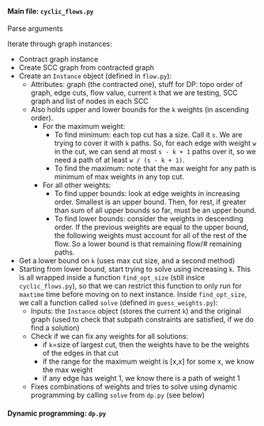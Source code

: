 #### Main file: `cyclic_flows.py`

Parse arguments

Iterate through graph instances:
* Contract graph instance
* Create SCC graph from contracted graph
* Create an `Instance` object (defined in `flow.py`):
   * Attributes: graph (the contracted one), stuff for DP: topo order of
            graph, edge cuts, flow value, current `k` that we are testing,
            SCC graph and list of nodes in each SCC
    * Also holds upper and lower bounds for the `k` weights (in ascending
        order).
        * For the maximum weight:
            * To find minimum: each top cut has a size. Call it `s`. We are trying
                to cover it with `k` paths. So, for each edge  with weight `w` in the cut, we can
                send at most `s - k + 1` paths over it, so we need a path of at
                least `w / (s - k + 1)`.
            * To find the maximum: note that the max weight for any path is minimum
                of max weights in any top cut.
        * For all other weights:
            * To find upper bounds: look at edge weights in increasing order.
                Smallest is an upper bound. Then, for rest, if greater than sum
                of all upper bounds so far, must be an upper bound.
            * To find lower bounds: consider the weights in descending order.
                If the previous weights are equal to the upper bound, the
                following weights must account for all of the rest of the flow.
                So a lower bound is that remaining flow/# remaining paths.
* Get a lower bound on `k` (uses max cut size, and a second method)
* Starting from lower bound, start trying to solve using increasing `k`. This
    is all wrapped inside a function `find_opt_size` (still insice
    `cyclic_flows.py`), so that we can restrict this function to only run for
    `maxtime` time before moving on to next instance. Inside `find_opt_size`,
    we call a function called `solve` (defined in `guess_weights.py`):
    * Inputs: the `Instance` object (stores the current `k`) and the original
        graph (used to check that subpath constraints are satisfied, if we do
        find a solution)
    * Check if we can fix any weights for all
        solutions:
        * if `k`=size of largest cut, then the weights have to be the weights
            of the edges in that cut
        * if the range for the maximum weight is [x,x] for some x, we know the
            max weight
        * if any edge has weight 1, we know there is a path of weight 1
    * Fixes combinations of weights and tries to solve using dynamic
        programming by calling `solve` from `dp.py` (see below)

#### Dynamic programming: `dp.py`

